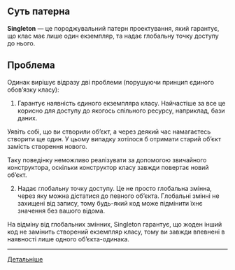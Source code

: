 ## Суть патерна

**Singleton** — це породжувальний патерн проектування, який гарантує, що клас має лише один екземпляр, та надає глобальну точку доступу до нього.

## Проблема

Одинак вирішує відразу дві проблеми (порушуючи принцип єдиного обов’язку класу):

1. Гарантує наявність єдиного екземпляра класу. Найчастіше за все це корисно для доступу до якогось спільного ресурсу, наприклад, бази даних.

Уявіть собі, що ви створили об’єкт, а через деякий час намагаєтесь створити ще один. У цьому випадку хотілося б отримати старий об’єкт замість створення нового.

Таку поведінку неможливо реалізувати за допомогою звичайного конструктора, оскільки конструктор класу завжди повертає новий об’єкт.

2. Надає глобальну точку доступу. Це не просто глобальна змінна, через яку можна дістатися до певного об’єкта. Глобальні змінні не захищені від запису, тому будь-який код може підмінити їхнє значення без вашого відома.

На відміну від глобальних змінних, Singleton гарантує, що жоден інший код не замінить створений екземпляр класу, тому ви завжди впевнені в наявності лише одного об’єкта-одинака.

---

[Детальніше](https://refactoring.guru/uk/design-patterns/singleton)
